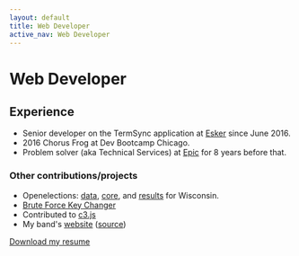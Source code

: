 ```yaml
---
layout: default
title: Web Developer
active_nav: Web Developer
---
```

# Web Developer
## Experience

* Senior developer on the TermSync application at [Esker](www.esker.com) since June 2016.
* 2016 Chorus Frog at Dev Bootcamp Chicago.
* Problem solver (aka Technical Services) at [Epic](www.epic.com) for 8 years before that.

### Other contributions/projects

* Openelections: [data](https://github.com/openelections/openelections-data-wi), [core](https://github.com/openelections/openelections-core), and [results](https://github.com/openelections/openelections-results-wi) for Wisconsin.
* [Brute Force Key Changer](https://github.com/nbdavies/Brute-Force-Key-Changer)
* Contributed to [c3.js](https://github.com/c3js/c3/commits?author=nbdavies)
* My band's [website](www.gentlebrontosaurus.com) ([source](https://github.com/nbdavies/gentle-bronto-redesign))

[Download my resume](ndavies-resume.pdf)
